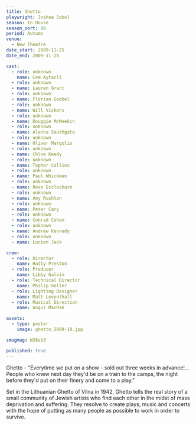 ```yaml
---
title: Ghetto
playwright: Joshua Sobol
season: In House
season_sort: 80
period: Autumn
venue:
  - New Theatre
date_start: 2009-11-25
date_end: 2009-11-28

cast:
  - role: unknown
    name: Cem Aytacli
  - role: unknown
  - name: Lauren Grant
  - role: unknown
  - name: Florian Goebel
  - role: unknown
  - name: Will Vickers
  - role: unknown
  - name: Douggie McMeekin
  - role: unknown
  - name: Alanna Southgate
  - role: unknown
  - name: Oliver Margolis
  - role: unknown
  - name: Chloe Keedy
  - role: unknown
  - name: Topher Collins
  - role: unknown
  - name: Paul Whickman
  - role: unknown
  - name: Rose Eccleshare
  - role: unknown
  - name: Amy Rushton
  - role: unknown
  - name: Peter Cary
  - role: unknown
  - name: Conrad Cohen
  - role: unknown
  - name: Andrew Kennedy  
  - role: unknown
  - name: Lucien Jack

crew:
  - role: Director
    name: Hatty Preston
  - role: Producer
    name: Libby Galvin
  - role: Technical Director
    name: Philip Geller
  - role: Lighting Designer
    name: Matt Leventhall
  - role: Musical Direction
    name: Angus MacRae

assets:
  - type: poster
    image: ghetto_2009-10.jpg

smugmug: W38sb3

published: true
---
```


Ghetto - "Everytime we put on a show - sold out three weeks in advance!... People who knew next day they'd be on a train to the camps, the night before they'd put on their finery and come to a play."

Set in the Lithuanian Ghetto of Vilna in 1942, Ghetto tells the real story of a small community of Jewish artists who find each other in the midst of mass deprivation and suffering. They resolve to create plays, music and concerts with the hope of putting as many people as possible to work in order to survive.
